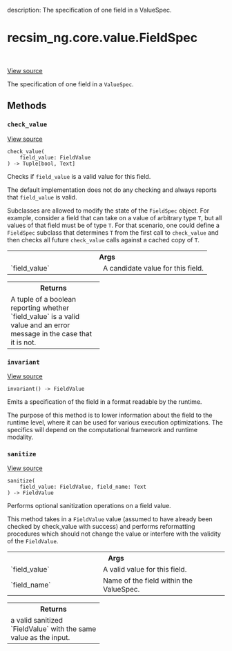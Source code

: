 description: The specification of one field in a ValueSpec.

<div itemscope itemtype="http://developers.google.com/ReferenceObject">
<meta itemprop="name" content="recsim_ng.core.value.FieldSpec" />
<meta itemprop="path" content="Stable" />
<meta itemprop="property" content="check_value"/>
<meta itemprop="property" content="invariant"/>
<meta itemprop="property" content="sanitize"/>
</div>

# recsim_ng.core.value.FieldSpec

<!-- Insert buttons and diff -->

<table class="tfo-notebook-buttons tfo-api nocontent" align="left">

</table>

<a target="_blank" href="https://github.com/google-research/recsim_ng/tree/master/recsim_ng/core/value.py">View
source</a>

The specification of one field in a `ValueSpec`.

<!-- Placeholder for "Used in" -->

## Methods

<h3 id="check_value"><code>check_value</code></h3>

<a target="_blank" href="https://github.com/google-research/recsim_ng/tree/master/recsim_ng/core/value.py">View
source</a>

<pre class="devsite-click-to-copy prettyprint lang-py tfo-signature-link">
<code>check_value(
    field_value: FieldValue
) -> Tuple[bool, Text]
</code></pre>

Checks if `field_value` is a valid value for this field.

The default implementation does not do any checking and always reports that
`field_value` is valid.

Subclasses are allowed to modify the state of the `FieldSpec` object. For
example, consider a field that can take on a value of arbitrary type `T`, but
all values of that field must be of type `T`. For that scenario, one could
define a `FieldSpec` subclass that determines `T` from the first call to
`check_value` and then checks all future `check_value` calls against a cached
copy of `T`.

<!-- Tabular view -->
 <table class="responsive fixed orange">
<colgroup><col width="214px"><col></colgroup>
<tr><th colspan="2">Args</th></tr>

<tr>
<td>
`field_value`
</td>
<td>
A candidate value for this field.
</td>
</tr>
</table>

<!-- Tabular view -->
 <table class="responsive fixed orange">
<colgroup><col width="214px"><col></colgroup>
<tr><th colspan="2">Returns</th></tr>
<tr class="alt">
<td colspan="2">
A tuple of a boolean reporting whether `field_value` is a valid value and
an error message in the case that it is not.
</td>
</tr>

</table>

<h3 id="invariant"><code>invariant</code></h3>

<a target="_blank" href="https://github.com/google-research/recsim_ng/tree/master/recsim_ng/core/value.py">View
source</a>

<pre class="devsite-click-to-copy prettyprint lang-py tfo-signature-link">
<code>invariant() -> FieldValue
</code></pre>

Emits a specification of the field in a format readable by the runtime.

The purpose of this method is to lower information about the field to the
runtime level, where it can be used for various execution optimizations. The
specifics will depend on the computational framework and runtime modality.

<h3 id="sanitize"><code>sanitize</code></h3>

<a target="_blank" href="https://github.com/google-research/recsim_ng/tree/master/recsim_ng/core/value.py">View
source</a>

<pre class="devsite-click-to-copy prettyprint lang-py tfo-signature-link">
<code>sanitize(
    field_value: FieldValue, field_name: Text
) -> FieldValue
</code></pre>

Performs optional sanitization operations on a field value.

This method takes in a `FieldValue` value (assumed to have already been checked
by check_value with success) and performs reformatting procedures which should
not change the value or interfere with the validity of the `FieldValue`.

<!-- Tabular view -->

 <table class="responsive fixed orange">
<colgroup><col width="214px"><col></colgroup>
<tr><th colspan="2">Args</th></tr>

<tr>
<td>
`field_value`
</td>
<td>
A valid value for this field.
</td>
</tr><tr>
<td>
`field_name`
</td>
<td>
Name of the field within the ValueSpec.
</td>
</tr>
</table>

<!-- Tabular view -->

 <table class="responsive fixed orange">
<colgroup><col width="214px"><col></colgroup>
<tr><th colspan="2">Returns</th></tr>
<tr class="alt">
<td colspan="2">
a valid sanitized `FieldValue` with the same value as the input.
</td>
</tr>

</table>
